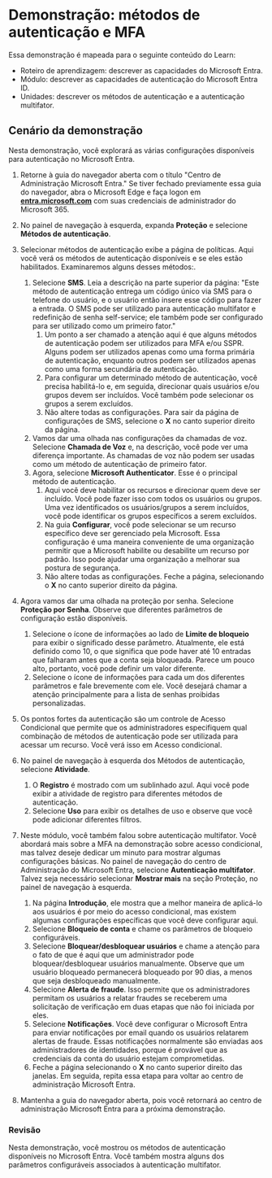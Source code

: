 <!---
---
Demonstração: Título: 'Explorar as configurações de Usuário do Microsoft Entra ID' Roteiro de Aprendizagem/Módulo/Unidade: 'Roteiro de Aprendizagem: descrever as capacidades do Microsoft Entra; Módulo 2: descrever as capacidades de autenticação do Microsoft Entra ID; Unidade 3: descrever os métodos de autenticação e Unidade 4: descrever a autenticação multifator'
---
--->

# Demonstração: métodos de autenticação e MFA

Essa demonstração é mapeada para o seguinte conteúdo do Learn:

- Roteiro de aprendizagem: descrever as capacidades do Microsoft Entra.
- Módulo: descrever as capacidades de autenticação do Microsoft Entra ID.
- Unidades: descrever os métodos de autenticação e a autenticação multifator.

## Cenário da demonstração

Nesta demonstração, você explorará as várias configurações disponíveis para autenticação no Microsoft Entra.

1. Retorne à guia do navegador aberta com o título "Centro de Administração Microsoft Entra."  Se tiver fechado previamente essa guia do navegador, abra o Microsoft Edge e faça logon em **[entra.microsoft.com](https://entra.microsoft.com)** com suas credenciais de administrador do Microsoft 365.

1. No painel de navegação à esquerda, expanda **Proteção** e selecione **Métodos de autenticação**.

1. Selecionar métodos de autenticação exibe a página de políticas.  Aqui você verá os métodos de autenticação disponíveis e se eles estão habilitados.  Examinaremos alguns desses métodos:.  
    1. Selecione **SMS**.  Leia a descrição na parte superior da página: "Este método de autenticação entrega um código único via SMS para o telefone do usuário, e o usuário então insere esse código para fazer a entrada. O SMS pode ser utilizado para autenticação multifator e redefinição de senha self-service; ele também pode ser configurado para ser utilizado como um primeiro fator."
        1. Um ponto a ser chamado a atenção aqui é que alguns métodos de autenticação podem ser utilizados para MFA e/ou SSPR.  Alguns podem ser utilizados apenas como uma forma primária de autenticação, enquanto outros podem ser utilizados apenas como uma forma secundária de autenticação.
        1. Para configurar um determinado método de autenticação, você precisa habilitá-lo e, em seguida, direcionar quais usuários e/ou grupos devem ser incluídos.  Você também pode selecionar os grupos a serem excluídos.
        1. Não altere todas as configurações.  Para sair da página de configurações de SMS, selecione o **X** no canto superior direito da página.  
    1. Vamos dar uma olhada nas configurações da chamadas de voz.  Selecione **Chamada de Voz** e, na descrição, você pode ver uma diferença importante.  As chamadas de voz não podem ser usadas como um método de autenticação de primeiro fator.
    1. Agora, selecione **Microsoft Authenticator**.  Esse é o principal método de autenticação.  
        1. Aqui você deve habilitar os recursos e direcionar quem deve ser incluído.  Você pode fazer isso com todos os usuários ou grupos. Uma vez identificados os usuários/grupos a serem incluídos, você pode identificar os grupos específicos a serem excluídos.  
        1. Na guia **Configurar**, você pode selecionar se um recurso específico deve ser gerenciado pela Microsoft. Essa configuração é uma maneira conveniente de uma organização permitir que a Microsoft habilite ou desabilite um recurso por padrão. Isso pode ajudar uma organização a melhorar sua postura de segurança.
        1. Não altere todas as configurações. Feche a página, selecionando o **X** no canto superior direito da página.
 
1. Agora vamos dar uma olhada na proteção por senha. Selecione **Proteção por Senha**.  Observe que diferentes parâmetros de configuração estão disponíveis.  
    1. Selecione o ícone de informações ao lado de **Limite de bloqueio** para exibir o significado desse parâmetro.  Atualmente, ele está definido como 10, o que significa que pode haver até 10 entradas que falharam antes que a conta seja bloqueada.  Parece um pouco alto, portanto, você pode definir um valor diferente.
    1. Selecione o ícone de informações para cada um dos diferentes parâmetros e fale brevemente com ele.  Você desejará chamar a atenção principalmente para a lista de senhas proibidas personalizadas.

1. Os pontos fortes da autenticação são um controle de Acesso Condicional que permite que os administradores especifiquem qual combinação de métodos de autenticação pode ser utilizada para acessar um recurso. Você verá isso em Acesso condicional.

1. No painel de navegação à esquerda dos Métodos de autenticação, selecione **Atividade**.
    1. O **Registro** é mostrado com um sublinhado azul.  Aqui você pode exibir a atividade de registro para diferentes métodos de autenticação.
    1. Selecione **Uso** para exibir os detalhes de uso e observe que você pode adicionar diferentes filtros.

1. Neste módulo, você também falou sobre autenticação multifator. Você abordará mais sobre a MFA na demonstração sobre acesso condicional, mas talvez deseje dedicar um minuto para mostrar algumas configurações básicas.  No painel de navegação do centro de Administração do Microsoft Entra, selecione **Autenticação multifator**.  Talvez seja necessário selecionar **Mostrar mais** na seção Proteção, no painel de navegação à esquerda.
    1. Na página **Introdução**, ele mostra que a melhor maneira de aplicá-lo aos usuários é por meio do acesso condicional, mas existem algumas configurações específicas que você deve configurar aqui.
    1. Selecione **Bloqueio de conta** e chame os parâmetros de bloqueio configuráveis.
    1. Selecione **Bloquear/desbloquear usuários** e chame a atenção para o fato de que é aqui que um administrador pode bloquear/desbloquear usuários manualmente.  Observe que um usuário bloqueado permanecerá bloqueado por 90 dias, a menos que seja desbloqueado manualmente.
    1. Selecione **Alerta de fraude**.  Isso permite que os administradores permitam os usuários a relatar fraudes se receberem uma solicitação de verificação em duas etapas que não foi iniciada por eles.
    1. Selecione **Notificações**.  Você deve configurar o Microsoft Entra para enviar notificações por email quando os usuários relatarem alertas de fraude. Essas notificações normalmente são enviadas aos administradores de identidades, porque é provável que as credenciais da conta do usuário estejam comprometidas.
    1. Feche a página selecionando o **X** no canto superior direito das janelas.  Em seguida, repita essa etapa para voltar ao centro de administração Microsoft Entra.

1. Mantenha a guia do navegador aberta, pois você retornará ao centro de administração Microsoft Entra para a próxima demonstração.

### Revisão

Nesta demonstração, você mostrou os métodos de autenticação disponíveis no Microsoft Entra.  Você também mostra alguns dos parâmetros configuráveis associados à autenticação multifator.

